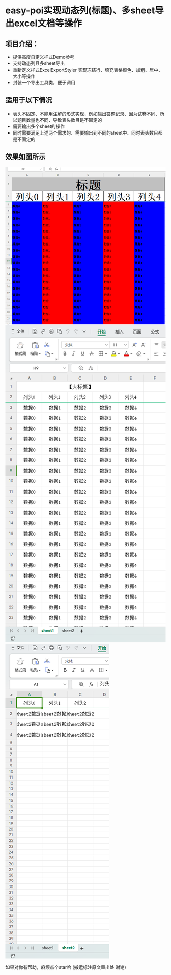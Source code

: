 # easy-poi实现动态列(标题)、多sheet导出excel文档等操作
## 项目介绍：
* 提供高度自定义样式Demo参考
* 支持动态列且多sheet导出
* 重新定义样式ExcelExportStyler 实现冻结行、填充表格颜色、加粗、居中、大小等操作
* 封装一个导出工具类，便于调用

## 适用于以下情况
* 表头不固定、不能用注解的形式实现，例如输出答题记录、因为试卷不同、所以题目数量也不同、导致表头数目是不固定的
* 需要输出多个sheet的操作
* 同时需要满足上述两个需求的、需要输出到不同的sheet中、同时表头数目都是不固定的
## 效果如图所示
![img.png](img.png)
![img_1.png](img_1.png)
![img_2.png](img_2.png)


如果对你有帮助，麻烦点个star哈
(搬运标注原文章出处 谢谢)



